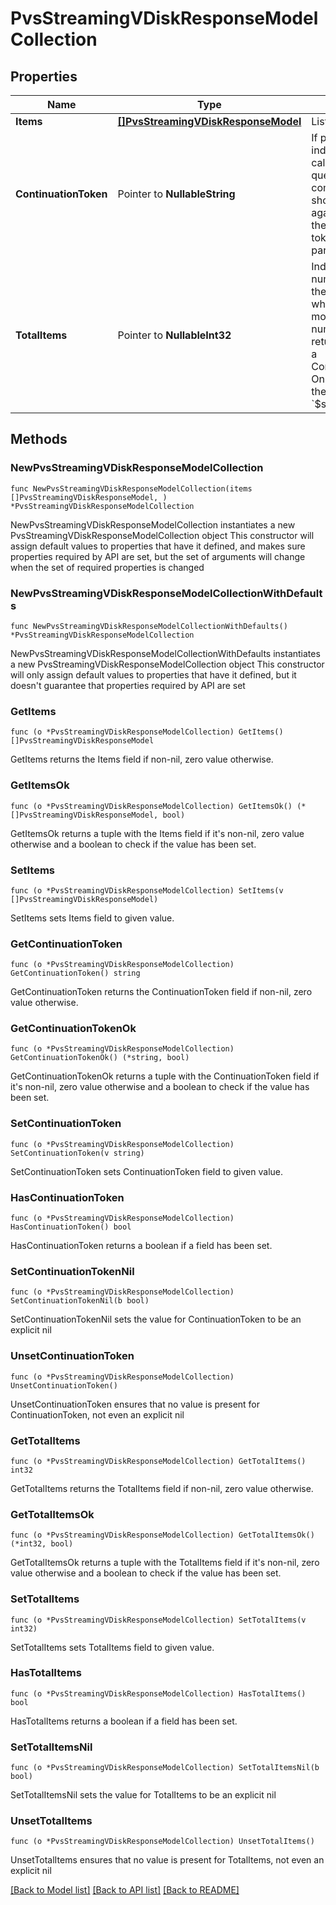 # PvsStreamingVDiskResponseModelCollection

## Properties

Name | Type | Description | Notes
------------ | ------------- | ------------- | -------------
**Items** | [**[]PvsStreamingVDiskResponseModel**](PvsStreamingVDiskResponseModel.md) | List of items. | 
**ContinuationToken** | Pointer to **NullableString** | If present, indicates to the caller that the query was not complete, and they should call the API again specifying the continuation token as a query parameter. | [optional] 
**TotalItems** | Pointer to **NullableInt32** | Indicates the total number of items in the collection, which may be more than the number of Items returned, if there is a ContinuationToken.  Only returned in the response to &#x60;$search&#x60; APIs. | [optional] 

## Methods

### NewPvsStreamingVDiskResponseModelCollection

`func NewPvsStreamingVDiskResponseModelCollection(items []PvsStreamingVDiskResponseModel, ) *PvsStreamingVDiskResponseModelCollection`

NewPvsStreamingVDiskResponseModelCollection instantiates a new PvsStreamingVDiskResponseModelCollection object
This constructor will assign default values to properties that have it defined,
and makes sure properties required by API are set, but the set of arguments
will change when the set of required properties is changed

### NewPvsStreamingVDiskResponseModelCollectionWithDefaults

`func NewPvsStreamingVDiskResponseModelCollectionWithDefaults() *PvsStreamingVDiskResponseModelCollection`

NewPvsStreamingVDiskResponseModelCollectionWithDefaults instantiates a new PvsStreamingVDiskResponseModelCollection object
This constructor will only assign default values to properties that have it defined,
but it doesn't guarantee that properties required by API are set

### GetItems

`func (o *PvsStreamingVDiskResponseModelCollection) GetItems() []PvsStreamingVDiskResponseModel`

GetItems returns the Items field if non-nil, zero value otherwise.

### GetItemsOk

`func (o *PvsStreamingVDiskResponseModelCollection) GetItemsOk() (*[]PvsStreamingVDiskResponseModel, bool)`

GetItemsOk returns a tuple with the Items field if it's non-nil, zero value otherwise
and a boolean to check if the value has been set.

### SetItems

`func (o *PvsStreamingVDiskResponseModelCollection) SetItems(v []PvsStreamingVDiskResponseModel)`

SetItems sets Items field to given value.


### GetContinuationToken

`func (o *PvsStreamingVDiskResponseModelCollection) GetContinuationToken() string`

GetContinuationToken returns the ContinuationToken field if non-nil, zero value otherwise.

### GetContinuationTokenOk

`func (o *PvsStreamingVDiskResponseModelCollection) GetContinuationTokenOk() (*string, bool)`

GetContinuationTokenOk returns a tuple with the ContinuationToken field if it's non-nil, zero value otherwise
and a boolean to check if the value has been set.

### SetContinuationToken

`func (o *PvsStreamingVDiskResponseModelCollection) SetContinuationToken(v string)`

SetContinuationToken sets ContinuationToken field to given value.

### HasContinuationToken

`func (o *PvsStreamingVDiskResponseModelCollection) HasContinuationToken() bool`

HasContinuationToken returns a boolean if a field has been set.

### SetContinuationTokenNil

`func (o *PvsStreamingVDiskResponseModelCollection) SetContinuationTokenNil(b bool)`

 SetContinuationTokenNil sets the value for ContinuationToken to be an explicit nil

### UnsetContinuationToken
`func (o *PvsStreamingVDiskResponseModelCollection) UnsetContinuationToken()`

UnsetContinuationToken ensures that no value is present for ContinuationToken, not even an explicit nil
### GetTotalItems

`func (o *PvsStreamingVDiskResponseModelCollection) GetTotalItems() int32`

GetTotalItems returns the TotalItems field if non-nil, zero value otherwise.

### GetTotalItemsOk

`func (o *PvsStreamingVDiskResponseModelCollection) GetTotalItemsOk() (*int32, bool)`

GetTotalItemsOk returns a tuple with the TotalItems field if it's non-nil, zero value otherwise
and a boolean to check if the value has been set.

### SetTotalItems

`func (o *PvsStreamingVDiskResponseModelCollection) SetTotalItems(v int32)`

SetTotalItems sets TotalItems field to given value.

### HasTotalItems

`func (o *PvsStreamingVDiskResponseModelCollection) HasTotalItems() bool`

HasTotalItems returns a boolean if a field has been set.

### SetTotalItemsNil

`func (o *PvsStreamingVDiskResponseModelCollection) SetTotalItemsNil(b bool)`

 SetTotalItemsNil sets the value for TotalItems to be an explicit nil

### UnsetTotalItems
`func (o *PvsStreamingVDiskResponseModelCollection) UnsetTotalItems()`

UnsetTotalItems ensures that no value is present for TotalItems, not even an explicit nil

[[Back to Model list]](../README.md#documentation-for-models) [[Back to API list]](../README.md#documentation-for-api-endpoints) [[Back to README]](../README.md)


